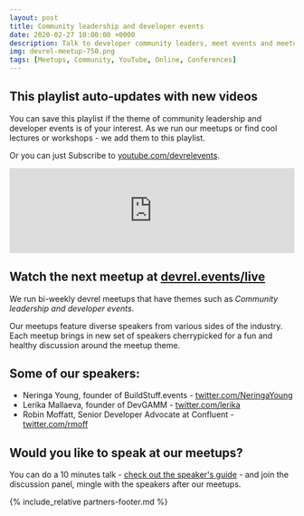```yaml
---
layout: post
title: Community leadership and developer events
date: 2020-02-27 10:00:00 +0000
description: Talk to developer community leaders, meet events and meetups org teams, discuss tools and services
img: devrel-meetup-750.png
tags: [Meetups, Community, YouTube, Online, Conferences]
---
```


## This playlist auto-updates with new videos
You can save this playlist if the theme of community leadership and developer events is of your interest. As we run our meetups or find cool lectures or workshops - we add them to this playlist. 

Or you can just Subscribe to [youtube.com/devrelevents](https://www.youtube.com/devrelevents). 

<div class="embed-youtube">
<iframe width="100%" height="auto" src="https://www.youtube.com/embed/videoseries?list=PLOY5WvYhE7cssZr2SacCCekQhUUoUi7o9" frameborder="0" allow="accelerometer; autoplay; encrypted-media; gyroscope; picture-in-picture" allowfullscreen></iframe></div>

## Watch the next meetup at [devrel.events/live](https://devrel.events/live)

We run bi-weekly devrel meetups that have themes such as _Community leadership and developer events_. 

Our meetups feature diverse speakers from various sides of the industry. Each meetup brings in new set of speakers cherrypicked for a fun and healthy discussion around the meetup theme.

## Some of our speakers:
* Neringa Young, founder of BuildStuff.events - [twitter.com/NeringaYoung](https://twitter.com/NeringaYoung)
* Lerika Mallaeva, founder of DevGAMM - [twitter.com/lerika](https://twitter.com/lerika)
* Robin Moffatt, Senior Developer Advocate at Confluent - [twitter.com/rmoff](https://twitter.com/rmoff)

## Would you like to speak at our meetups?
You can do a 10 minutes talk - [check out the speaker's guide](https://devrel.events/speakers-guide/) - and join the discussion panel, mingle with the speakers after our meetups.

{% include_relative partners-footer.md %}